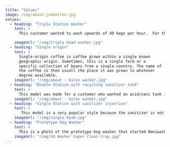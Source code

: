 ```yaml
---
title: "Values"
image: /img/about-jumbotron.jpg
values:
  - heading: "Triple Station Washer"
    text: >
      This customer wanted to wash upwards of 40 kegs per hour.  For this the triple head, with liquid sensor and pressure sensor was recommended.  The customer also wanted to use an external sanitizer tank, you can see there are 2 pumps on this washer but only one 30 gallon detergent tank.

    imageUrl: "/img/triple head washer.jpg"
  - heading: "Single origin"
    text: >
      Single-origin coffee is coffee grown within a single known
      geographic origin. Sometimes, this is a single farm or a
      specific collection of beans from a single country. The name of
      the coffee is then usuall the place it was grown to whatever
      degree available.
    imageUrl: "/img/about - kyles washer.jpg"
  - heading: "Double Station with recycling sanitizer tank"
    text: >
      This model was made for a customer who wanted an acid/sani tank in addition to the standard caustic/detergent tank.  The thermometer is the only required sensor for all machines.  In addition, this model features a liquid sensor to move to the next step the moment the kegs are clear.  Level switches are installed in both chemical tanks for dry fire protection and auto filling each tank.   An adjustable pressure switch is used to consistently charge the kegs with CO2.  The tanks on this washer are rectangular with a total volume of 25 gallons.
    imageUrl: "/img/about - kyles washer.jpg"
  - heading: "Single Station with sanitizer injection"
    text: >
       This model is a very popular style because the sanitizer is not recycled using an extra tank.  Instead it is injected into the rinse water making this model cheaper than the recycling versions.  This gives a more accurate dosage of sanitizer since it is always fresh.
    imageUrl: "/img/single head.jpg"
  - heading: "Prototype Keg Washer"
    text: >
      This is a photo of the prototype keg washer that started Omniwasher Keg Washers.  This is the keg washer used at Vision Quest brewery, over 20,000 kegs have been washed with this model.  We use this washer to test new features.  This washer works as good as the day it was built and is a testament to the smart design and engineering that went into making it.
    imageUrl: "/img/VQ Washer Super Clean Crop.jpg"
---
```

